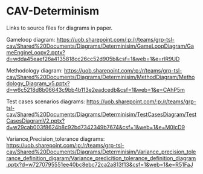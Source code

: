 # CAV-Determinism

Links to source files for diagrams in paper.

Gameloop diagram: https://uob.sharepoint.com/:p:/r/teams/grp-tsl-cav/Shared%20Documents/Diagrams/Determinisim/GameLoopDiagram/GameEngineLoopv2.pptx?d=wdda45eaef26a4135818cc26cc52d905b&csf=1&web=1&e=rlR9UD 

Methodology diagram: https://uob.sharepoint.com/:p:/r/teams/grp-tsl-cav/Shared%20Documents/Diagrams/Determinisim/MethodDiagram/Methodology_Diagram_v5.pptx?d=w6c5218d8b06643c9bb4b113e2eadcedb&csf=1&web=1&e=CAhP5m

Test cases scenarios diagrams:  https://uob.sharepoint.com/:p:/r/teams/grp-tsl-cav/Shared%20Documents/Diagrams/Determinisim/TestCasesDiagram/TestCasesDiagramV2.pptx?d=w29cab003f8624b8c92bd7342349b7674&csf=1&web=1&e=M0IcD9

Variance,Precision_tolerance diagrams: https://uob.sharepoint.com/:p:/r/teams/grp-tsl-cav/Shared%20Documents/Diagrams/Determinisim/Variance_precision_tolerance_definition_digaram/Variance_predicition_tolerance_definition_diagram.pptx?d=w7270795551ee40bc8ebc72ca2a813f13&csf=1&web=1&e=R51FaJ
